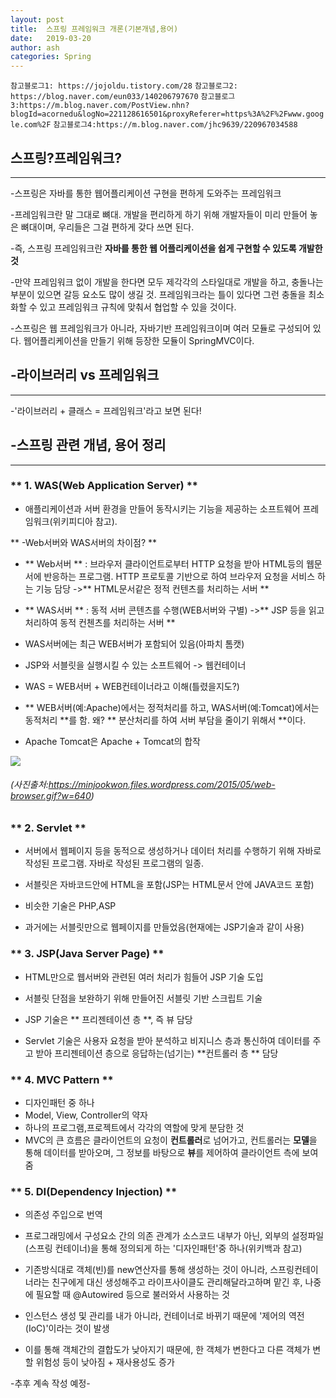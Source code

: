 ```yaml
---
layout: post
title:  스프링 프레임워크 개론(기본개념,용어)
date:   2019-03-20
author: ash
categories: Spring
---
```


`참고블로그1: https://jojoldu.tistory.com/28`
`참고블로그2: https://blog.naver.com/eun033/140206797670`
`참고블로그3:https://m.blog.naver.com/PostView.nhn?blogId=acornedu&logNo=221128616501&proxyReferer=https%3A%2F%2Fwww.google.com%2F`
`참고블로그4:https://m.blog.naver.com/jhc9639/220967034588`

## 스프링?프레임워크?

* * *

-스프링은 자바를 통한 웹어플리케이션 구현을 편하게 도와주는 프레임워크

-프레임워크란 말 그대로 뼈대. 개발을 편리하게 하기 위해 개발자들이 미리 만들어 놓은 뼈대이며, 우리들은 그걸 편하게 갖다 쓰면 된다.

-즉, 스프링 프레임워크란 **자바를 통한 웹 어플리케이션을 쉽게 구현할 수 있도록 개발한 것**

-만약 프레임워크 없이 개발을 한다면 모두 제각각의 스타일대로 개발을 하고, 충돌나는 부분이 있으면 갈등 요소도 많이 생길 것. 프레임워크라는 틀이 있다면 그런 충돌을 최소화할 수 있고 프레임워크 규칙에 맞춰서 협업할 수 있을 것이다.

-스프링은 웹 프레임워크가 아니라, 자바기반 프레임워크이며 여러 모듈로 구성되어 있다. 웹어플리케이션을 만들기 위해 등장한 모듈이 SpringMVC이다.  

## -라이브러리 vs 프레임워크

* * *

-'라이브러리 + 클래스 = 프레임워크'라고 보면 된다!

## -스프링 관련 개념, 용어 정리

* * *

### ** 1. WAS(Web Application Server) **
- 애플리케이션과 서버 환경을 만들어 동작시키는 기능을 제공하는 소프트웨어 프레임워크(위키피디아 참고). 

** -Web서버와 WAS서버의 차이점? **
- ** Web서버 ** : 브라우저 클라이언트로부터 HTTP 요청을 받아 HTML등의 웹문서에 반응하는 프로그램. HTTP 프로토콜 기반으로 하여 브라우저 요청을 서비스 하는 기능 담당
->** HTML문서같은 정적 컨텐츠를 처리하는 서버 **

- ** WAS서버 ** : 동적 서버 콘텐츠를 수행(WEB서버와 구별)
->** JSP 등을 읽고 처리하여 동적 컨첸츠를 처리하는 서버 **

- WAS서버에는 최근 WEB서버가 포함되어 있음(아파치 톰캣)

- JSP와 서블릿을 실행시킬 수 있는 소프트웨어 -> 웹컨테이너 

- WAS = WEB서버 + WEB컨테이너라고 이해(틀렸을지도?)

- ** WEB서버(예:Apache)에서는 정적처리를 하고, WAS서버(예:Tomcat)에서는 동적처리 **를 함. 왜? ** 분산처리를 하여 서버 부담을 줄이기 위해서 **이다.

- Apache Tomcat은 Apache + Tomcat의 합작


![](https://minjookwon.files.wordpress.com/2015/05/web-browser.gif?w=640)
###### (사진출처:https://minjookwon.files.wordpress.com/2015/05/web-browser.gif?w=640)

### ** 2. Servlet **
- 서버에서 웹페이지 등을 동적으로 생성하거나 데이터 처리를 수행하기 위해 자바로 작성된 프로그램. 자바로 작성된 프로그램의 일종.

- 서블릿은 자바코드안에 HTML을 포함(JSP는 HTML문서 안에 JAVA코드 포함)

- 비슷한 기술은 PHP,ASP

- 과거에는 서블릿만으로 웹페이지를 만들었음(현재에는 JSP기술과 같이 사용)

### ** 3. JSP(Java Server Page) **

- HTML만으로 웹서버와 관련된 여러 처리가 힘들어 JSP 기술 도입
- 서블릿 단점을 보완하기 위해 만들어진 서블릿 기반 스크립트 기술

- JSP 기술은 ** 프리젠테이션 층 **, 즉 뷰 담당
- Servlet 기술은 사용자 요청을 받아 분석하고 비지니스 층과 통신하여 데이터를 주고 받아 프리젠테이션 층으로 응답하는(넘기는) **컨트롤러 층 ** 담당

### ** 4. MVC Pattern **

- 디자인패턴 중 하나
- Model, View, Controller의 약자
- 하나의 프로그램,프로젝트에서 각각의 역할에 맞게 분담한 것
- MVC의 큰 흐름은 클라이언트의 요청이 **컨트롤러**로 넘어가고, 컨트롤러는 **모델**을 통해 데이터를 받아오며, 그 정보를 바탕으로 **뷰**를 제어하여 클라이언트 측에 보여줌

### ** 5. DI(Dependency Injection) **

- 의존성 주입으로 번역

- 프로그래밍에서 구성요소 간의 의존 관계가 소스코드 내부가 아닌, 외부의 설정파일(스프링 컨테이너)을 통해 정의되게 하는 '디자인패턴'중 하나(위키백과 참고)

- 기존방식대로 객체(빈)를 new연산자를 통해 생성하는 것이 아니라, 스프링컨테이너라는 친구에게 대신 생성해주고 라이프사이클도 관리해달라고하며 맡긴 후, 나중에 필요할 때 @Autowired 등으로 불러와서 사용하는 것

- 인스턴스 생성 및 관리를 내가 아니라, 컨테이너로 바뀌기 때문에 '제어의 역전(IoC)'이라는 것이 발생

- 이를 통해 객체간의 결합도가 낮아지기 때문에, 한 객체가 변한다고 다른 객체가 변할 위험성 등이 낮아짐 + 재사용성도 증가




-추후 계속 작성 예정-



